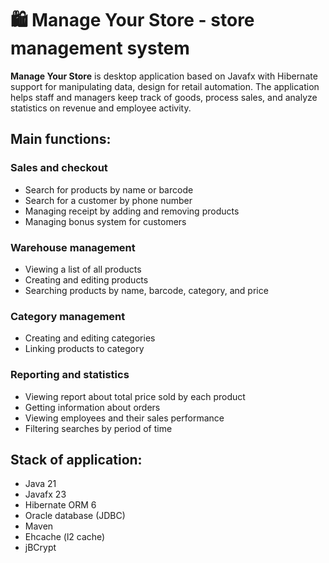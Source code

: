 # 🛍️ Manage Your Store - store management system
️**Manage Your Store** is desktop application based on Javafx
with Hibernate support for manipulating data, design for retail automation.
The application helps staff and managers keep track of goods,
process sales, and analyze statistics on revenue and employee activity.

## Main functions:

### Sales and checkout

* Search for products by name or barcode
* Search for a customer by phone number
* Managing receipt by adding and removing products
* Managing bonus system for customers

### Warehouse management

* Viewing a list of all products
* Creating and editing products
* Searching products by name, barcode, category, and price

### Category management

* Creating and editing categories
* Linking products to category

### Reporting and statistics

* Viewing report about total price sold by each product
* Getting information about orders
* Viewing employees and their sales performance
* Filtering searches by period of time

## Stack of application:

* Java 21
* Javafx 23
* Hibernate ORM 6
* Oracle database (JDBC)
* Maven
* Ehcache (l2 cache)
* jBCrypt